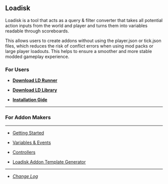 ## **Loadisk**

Loadisk is a tool that acts as a query & filter converter that takes all potential action inputs from the world and player and turns them into variables readable through scoreboards.

This  allows users to create addons without using the player.json or tick.json files, which reduces the risk of conflict errors when using mod packs or large player loadouts. This helps to ensure a smoother and more stable modded gameplay experience.

### For Users

- [**Download LD Runner**](https://github.com/voxeldon/Loadisk-Public/raw/main/builds/ldrunner1.0.0.mcpack)

- [**Download LD Library**](https://github.com/voxeldon/Loadisk-Public/raw/main/builds/loadiskLib0.4.2.mcaddon)

- [**Installation Gide**](https://github.com/voxeldon/Loadisk-Public/blob/main/documentation/feature/install.md)
---

### For Addon Makers

---

- [Getting Started](https://github.com/voxeldon/Loadisk-Public/blob/main/documentation/feature/getstarted.md)

- [Variables & Events](https://github.com/voxeldon/Loadisk-Public/blob/main/documentation/feature/variable.md)

- [Controllers](https://github.com/voxeldon/Loadisk-Public/blob/main/documentation/feature/controllers.md)

- [Loadisk Addon Template Generator](https://github.com/voxeldon/Loadisk-Public/raw/main/builds/ldPackGen1.0.0.zip)

---

- [*Change Log*](https://github.com/voxeldon/Loadisk-Public/blob/main/documentation/feature/change_log.md)